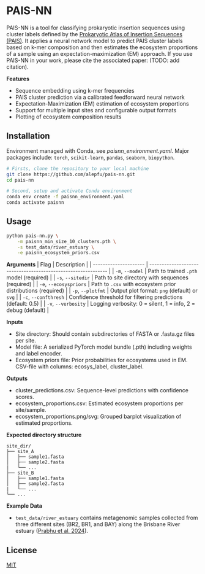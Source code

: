 # PAIS-NN

PAIS-NN is a tool for classifying prokaryotic insertion sequences using cluster labels defined by the [Prokaryotic Atlas of Insertion Sequences (PAIS)](https://pais.probst-lab.uni-due.de). It applies a neural network model to predict PAIS cluster labels based on k-mer composition and then estimates the ecosystem proportions of a sample using an expectation-maximization (EM) approach. If you use PAIS-NN in your work, please cite the associated paper: (TODO: add citation).

__Features__
- Sequence embedding using k-mer frequencies
- PAIS cluster prediction via a calibrated feedforward neural network
- Expectation-Maximization (EM) estimation of ecosystem proportions
- Support for multiple input sites and configurable output formats
- Plotting of ecosystem composition results

## Installation

Environment managed with Conda, see _paisnn_environment.yaml_.
Major packages include: `torch`, `scikit-learn`, `pandas`, `seaborn`, `biopython`.

```bash
# Firsts, clone the repository to your local machine
git clone https://github.com/alepfu/pais-nn.git
cd pais-nn

# Second, setup and activate Conda environment
conda env create -f paisnn_environment.yaml
conda activate paisnn
```

## Usage
```bash
python pais-nn.py \
	-m paisnn_min_size_10_clusters.pth \
	-s test_data/river_estuary \
	-e paisnn_ecosystem_priors.csv
```
__Arguments__
| Flag                  | Description                                                   |
| --------------------- | ------------------------------------------------------------- |
| `-m`, `--model`       | Path to trained `.pth` model (required)                       |
| `-s`, `--sitedir`     | Path to site directory with sequences (required)              |
| `-e`, `--ecosyspriors` | Path to `.csv` with ecosystem prior distributions (required)  |
| `-p`, `--plotfmt`     | Output plot format: `png` (default) or `svg`                  |
| `-c`, `--confthresh`  | Confidence threshold for filtering predictions (default: 0.5) |
| `-v`, `--verbosity`   | Logging verbosity: 0 = silent, 1 = info, 2 = debug (default)  |

__Inputs__
- Site directory: Should contain subdirectories of FASTA or .fasta.gz files per site.
- Model file: A serialized PyTorch model bundle (.pth) including weights and label encoder.
- Ecosystem priors file: Prior probabilities for ecosystems used in EM. CSV-file with columns: ecosys_label, cluster_label.

__Outputs__
- cluster_predictions.csv: Sequence-level predictions with confidence scores.
- ecosystem_proportions.csv: Estimated ecosystem proportions per site/sample.
- ecosystem_proportions.png/svg: Grouped barplot visualization of estimated proportions.

__Expected directory structure__
```
site_dir/
├── site_A
│   ├── sample1.fasta
│   ├── sample2.fasta
|	└── ...
├── site_B
│   ├── sample1.fasta
│   ├── sample2.fasta
|	└── ...
└── ...
```

__Example Data__
- `test_data/river_estuary` contains metagenomic samples collected from three different sites (BR2, BR1, and BAY) along the Brisbane River estuary ([Prabhu et al. 2024](https://doi.org/10.1093/ismeco/ycae067)).

## License
[MIT](https://github.com/alepfu/pais-nn/blob/main/LICENSE)
